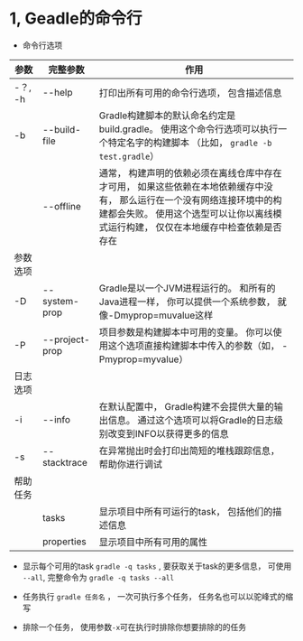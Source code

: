 # 1, Geadle的命令行

- 命令行选项

参数     | 完整参数           | 作用
------ | -------------- | ----------------------------------------------------------------------------------------------------------
-？, -h | --help         | 打印出所有可用的命令行选项， 包含描述信息
-b     | --build-file   | Gradle构建脚本的默认命名约定是build.gradle。 使用这个命令行选项可以执行一个特定名字的构建脚本 （比如， `gradle -b test.gradle`）
       | --offline      | 通常， 构建声明的依赖必须在离线仓库中存在才可用， 如果这些依赖在本地依赖缓存中没有， 那么运行在一个没有网络连接环境中的构建都会失败。 使用这个选型可以让你以离线模式运行构建， 仅仅在本地缓存中检查依赖是否存在
参数选项   |                |
-D     | --system-prop  | Gradle是以一个JVM进程运行的。 和所有的Java进程一样， 你可以提供一个系统参数， 就像-Dmyprop=muvalue这样
-P     | --project-prop | 项目参数是构建脚本中可用的变量。 你可以使用这个选项直接构建脚本中传入的参数（如， -Pmyprop=myvalue）
日志选项   |                |
-i     | --info         | 在默认配置中， Gradle构建不会提供大量的输出信息。 通过这个选项可以将Gradle的日志级别改变到INFO以获得更多的信息
-s     | --stacktrace   | 在异常抛出时会打印出简短的堆栈跟踪信息， 帮助你进行调试
帮助任务   |                |
       | tasks          | 显示项目中所有可运行的task， 包括他们的描述信息
       | properties     | 显示项目中所有可用的属性

- 显示每个可用的task `gradle -q tasks` , 要获取关于task的更多信息， 可使用 `--all`, 完整命令为 `gradle -q tasks --all`

- 任务执行 `gradle 任务名` ， 一次可执行多个任务， 任务名也可以以驼峰式的缩写

- 排除一个任务， 使用参数`-x`可在执行时排除你想要排除的的任务
